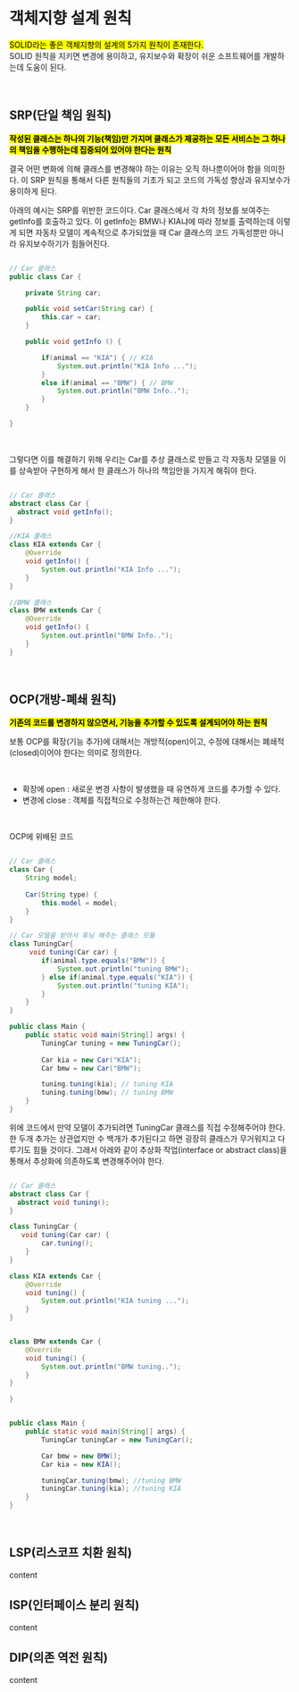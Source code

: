 # 객체지향 설계 원칙

<mark>SOLID라는 좋은 객체지향의 설계의 5가지 원칙이 존재한다.</mark></br>
SOLID 원칙을 지키면 변경에 용이하고, 유지보수와 확장이 쉬운 소프트웨어를 개발하는데 도움이 된다.


</br>

## SRP(단일 책임 원칙)

<mark>**작성된 클래스는 하나의 기능(책임)만 가지며 클래스가 제공하는 모든 서비스는 그 하나의 책임을 수행하는데 집중되어 있어야 한다는 원칙**</mark></br>

결국 어떤 변화에 의해 클래스를 변경해야 하는 이유는 오직 하나뿐이어야 함을 의미한다. 이 SRP 원칙을 통해서 다른 원칙들의 기초가 되고 코드의 가독성 향상과 유지보수가 용이하게 된다.


아래의 예시는 SRP를 위반한 코드이다. Car 클래스에서 각 차의 정보를 보여주는 getInfo를 호출하고 있다. 이 getInfo는 BMW나 KIA냐에 따라 정보를 출력하는데 이렇게 되면 자동차 모델이 계속적으로 추가되었을 때 Car 클래스의 코드 가독성뿐만 아니라 유지보수하기가 힘들어진다.

```java

// Car 클래스
public class Car {

    private String car;

    public void setCar(String car) {
        this.car = car;
    }

    public void getInfo () {

        if(animal == "KIA") { // KIA
            System.out.println("KIA Info ...");
        }
        else if(animal == "BMW") { // BMW
            System.out.println("BMW Info..");
        }
    }

}

```

</br>

그렇다면 이를 해결하기 위해 우리는 Car를 추상 클래스로 만들고 각 자동차 모델을 이를 상속받아 구현하게 해서 한 클래스가 하나의 책임만을 가지게 해줘야 한다.

```java

// Car 클래스
abstract class Car {
  abstract void getInfo();
}

//KIA 클래스
class KIA extends Car {
    @Override
    void getInfo() {
        System.out.println("KIA Info ...");
    }
}

//BMW 클래스
class BMW extends Car {
    @Override
    void getInfo() {
        System.out.println("BMW Info..");
    }
}
```

</br>


## OCP(개방-폐쇄 원칙)
<mark>**기존의 코드를 변경하지 않으면서, 기능을 추가할 수 있도록 설계되어야 하는 원칙**</mark></br>

보통 OCP를 확장(기능 추가)에 대해서는 개방적(open)이고, 수정에 대해서는 폐쇄적(closed)이어야 한다는 의미로 정의한다.

</br>

- 확장에 open : 새로운 변경 사항이 발생했을 때 유연하게 코드를 추가할 수 있다.
- 변경에 close : 객체를 직접적으로 수정하는건 제한해야 한다.

</br>


OCP에 위배된 코드

```java

// Car 클래스
class Car {
	String model;
    
    Car(String type) {
    	this.model = model;
    }
}

// Car 모델을 받아서 튜닝 해주는 클래스 모듈
class TuningCar{
     void tuning(Car car) {
        if(animal.type.equals("BMW")) {
            System.out.println("tuning BMW");
        } else if(animal.type.equals("KIA")) {
            System.out.println("tuning KIA");
        }
    }
}

public class Main {
    public static void main(String[] args) {
        TuningCar tuning = new TuningCar();
        
        Car kia = new Car("KIA");
        Car bmw = new Car("BMW");

        tuning.tuning(kia); // tuning KIA
        tuning.tuning(bmw); // tuning BMW
    }
}

```

위에 코드에서 만약 모델이 추가되려면 TuningCar 클래스를 직접 수정해주어야 한다. 한 두개 추가는 상관없지만 수 백개가 추가된다고 하면 굉장히 클래스가 무거워지고 다루기도 힘들 것이다. 그래서 아래와 같이 추상화 작업(interface or abstract class)을 통해서 추상화에 의존하도록 변경해주어야 한다. 


```java

// Car 클래스
abstract class Car {
  abstract void tuning();
}

class TuningCar {
   void tuning(Car car) {
        car.tuning();
    }
}

class KIA extends Car {
    @Override
    void tuning() {
        System.out.println("KIA tuning ...");
    }
}


class BMW extends Car {
    @Override
    void tuning() {
        System.out.println("BMW tuning..");
    }
}

}


public class Main {
    public static void main(String[] args) {
        TuningCar tuningCar = new TuningCar();

        Car bmw = new BMW();
        Car kia = new KIA();

        tuningCar.tuning(bmw); //tuning BMW
        tuningCar.tuning(kia); //tuning KIA
    }
}

```




</br>






## LSP(리스코프 치환 원칙)

content

## ISP(인터페이스 분리 원칙)

content

##  DIP(의존 역전 원칙)

content

